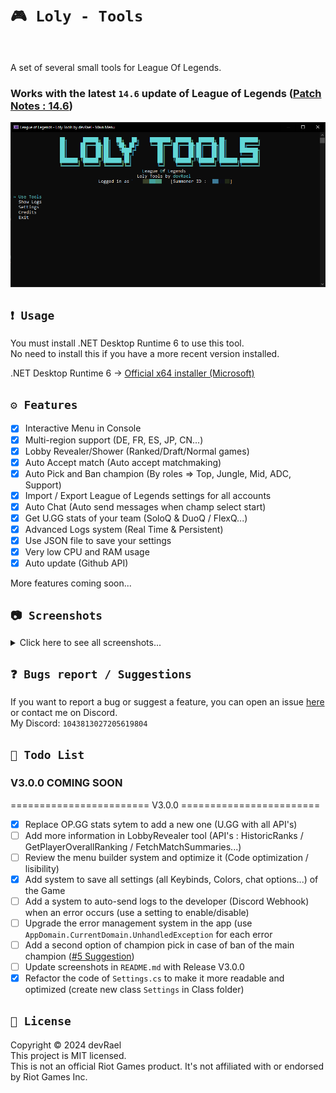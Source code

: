 ﻿# `🎮 Loly - Tools`
<img src="/Ressources/logo.ico" width="100" alt=""/>

A set of several small tools for League Of Legends.

### Works with the latest `14.6` update of League of Legends ([Patch Notes : 14.6](https://na.leagueoflegends.com/en-us/news/game-updates/patch-14-6-notes/))
![Loly - Tools](/Ressources/mainMenu.png)

## `❗ Usage`
You must install .NET Desktop Runtime 6 to use this tool.<br>
No need to install this if you have a more recent version installed.

.NET Desktop Runtime 6 -> [Official x64 installer (Microsoft)](https://dotnet.microsoft.com/en-us/download/dotnet/thank-you/runtime-desktop-6.0.27-windows-x64-installer)<br>

## `⚙️ Features`
- [x] Interactive Menu in Console
- [x] Multi-region support (DE, FR, ES, JP, CN...)
- [x] Lobby Revealer/Shower (Ranked/Draft/Normal games)
- [x] Auto Accept match (Auto accept matchmaking)
- [x] Auto Pick and Ban champion (By roles => Top, Jungle, Mid, ADC, Support)
- [x] Import / Export League of Legends settings for all accounts
- [x] Auto Chat (Auto send messages when champ select start)
- [x] Get U.GG stats of your team (SoloQ & DuoQ / FlexQ...)
- [x] Advanced Logs system (Real Time & Persistent)
- [x] Use JSON file to save your settings
- [x] Very low CPU and RAM usage
- [x] Auto update (Github API)

More features coming soon...

## `📷 Screenshots`
<details>
<summary>Click here to see all screenshots...</summary>

### Updater Menu
<details>
<summary>See screenshot...</summary>
<img src="/Ressources/updater.png" alt="devRael1">
</details>

### Main Menu
<details>
<summary>See screenshot...</summary>
<img src="/Ressources/mainMenu.png" alt="devRael1">
</details>

### Tools Menu
<details>
<summary>See screenshot...</summary>
<img src="/Ressources/toolsMenu.png" alt="devRael1">
</details>

### Settings Menu
<details>
<summary>See screenshot...</summary>
<img src="/Ressources/settingsMenu.png" alt="devRael1">
</details>

### Logs Menu
<details>
<summary>See screenshot...</summary>
<img src="/Ressources/logsMenu.png" alt="devRael1">
</details>

### Credits Menu
<details>
<summary>See screenshot...</summary>
<img src="/Ressources/creditsMenu.png" alt="devRael1">
</details>

</details>

## `❓ Bugs report / Suggestions`
If you want to report a bug or suggest a feature, you can open an issue [here](https://github.com/devRael1/LolyTools/issues) or contact me on Discord.<br>
My Discord: `1043813027205619804`

## `🧾 Todo List`
### V3.0.0 COMING SOON
======================== V3.0.0 ========================
- [x] Replace OP.GG stats sytem to add a new one (U.GG with all API's)
- [ ] Add more information in LobbyRevealer tool (API's : HistoricRanks / GetPlayerOverallRanking / FetchMatchSummaries...)
- [ ] Review the menu builder system and optimize it (Code optimization / lisibility)
- [x] Add system to save all settings (all Keybinds, Colors, chat options...) of the Game
- [ ] Add a system to auto-send logs to the developer (Discord Webhook) when an error occurs (use a setting to enable/disable)
- [ ] Upgrade the error management system in the app (use `AppDomain.CurrentDomain.UnhandledException` for each error
- [ ] Add a second option of champion pick in case of ban of the main champion ([#5 Suggestion](https://github.com/devRael1/LolyTools/issues/5))
- [ ] Update screenshots in `README.md` with Release V3.0.0
- [x] Refactor the code of `Settings.cs` to make it more readable and optimized (create new class `Settings` in Class folder)

## `📝 License`
Copyright © 2024 devRael<br>
This project is MIT licensed.<br>
This is not an official Riot Games product. It's not affiliated with or endorsed by Riot Games Inc.
